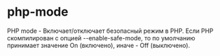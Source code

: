 # php-mode
PHP mode - Включает/отключает безопасный режим в PHP. Если PHP скомпилирован с опцией --enable-safe-mode, то по умолчанию принимает значение On (включено), иначе - Off (выключено).
